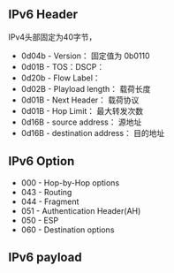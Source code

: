 ## IPv6 Header

IPv4头部固定为40字节，

* 0d04b - Version： 固定值为 0b0110
* 0d01B - TOS：DSCP：
* 0d20b - Flow Label：
* 0d02B - Playload length： 载荷长度
* 0d01B - Next Header： 载荷协议
* 0d01B - Hop Limit： 最大转发次数
* 0d16B - source address： 源地址
* 0d16B - destination address： 目的地址

## IPv6 Option

* 000 - Hop-by-Hop options
* 043 - Routing
* 044 - Fragment
* 051 - Authentication Header(AH)
* 050 - ESP
* 060 - Destination options

## IPv6 payload
